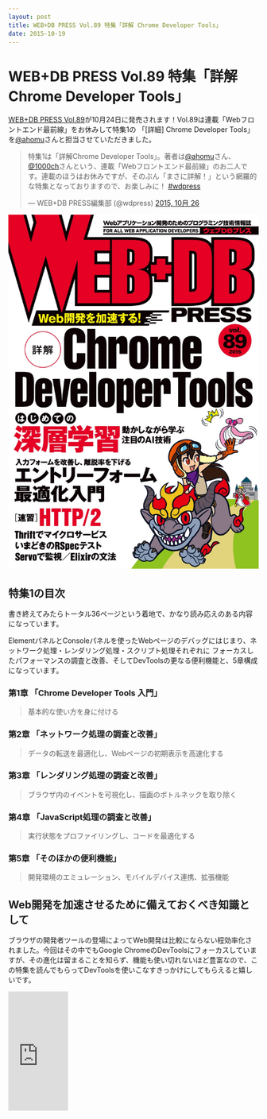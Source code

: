 ```yaml
---
layout: post
title: WEB+DB PRESS Vol.89 特集「詳解 Chrome Developer Tools」
date: 2015-10-19
---
```


# WEB+DB PRESS Vol.89 特集「詳解 Chrome Developer Tools」

[WEB+DB PRESS Vol.89](http://gihyo.jp/magazine/wdpress/archive/2015/vol89)が10月24日に発売されます！Vol.89は連載「Webフロントエンド最前線」をお休みして特集1の 「[詳細] Chrome Developer Tools」を[@ahomu](http://twitter.com/ahomu)さんと担当させていただきました。

<blockquote class="twitter-tweet" lang="ja"><p lang="ja" dir="ltr">特集1は「詳解Chrome Developer Tools」。著者は<a href="https://twitter.com/ahomu">@ahomu</a>さん、<a href="https://twitter.com/1000ch">@1000ch</a>さんという、連載「Webフロントエンド最前線」のお二人です。連載のほうはお休みですが、そのぶん「まさに詳解！」という網羅的な特集となっておりますので、お楽しみに！ <a href="https://twitter.com/hashtag/wdpress?src=hash">#wdpress</a></p>&mdash; WEB+DB PRESS編集部 (@wdpress) <a href="https://twitter.com/wdpress/status/658580867850223616">2015, 10月 26</a></blockquote>

![](/img/posts/2015/wdpress-devtools/cover.jpg)

## 特集1の目次

書き終えてみたらトータル36ページという着地で、かなり読み応えのある内容になっています。

ElementパネルとConsoleパネルを使ったWebページのデバッグにはじまり、ネットワーク処理・レンダリング処理・スクリプト処理それぞれに
フォーカスしたパフォーマンスの調査と改善、そしてDevToolsの更なる便利機能と、5章構成になっています。

### 第1章 「Chrome Developer Tools 入門」

>基本的な使い方を身に付ける

### 第2章 「ネットワーク処理の調査と改善」

>データの転送を最適化し、Webページの初期表示を高速化する

### 第3章 「レンダリング処理の調査と改善」

>ブラウザ内のイベントを可視化し、描画のボトルネックを取り除く

### 第4章 「JavaScript処理の調査と改善」

>実行状態をプロファイリングし、コードを最適化する

### 第5章 「そのほかの便利機能」

>開発環境のエミュレーション、モバイルデバイス連携、拡張機能

## Web開発を加速させるために備えておくべき知識として

ブラウザの開発者ツールの登場によってWeb開発は比較にならない程効率化されました。今回はその中でもGoogle ChromeのDevToolsにフォーカスしていますが、その進化は留まることを知らず、機能も使い切れないほど豊富なので、この特集を読んでもらってDevToolsを使いこなすきっかけにしてもらえると嬉しいです。

<iframe src="https://rcm-fe.amazon-adsystem.com/e/cm?t=1000ch-22&o=9&p=8&l=as1&asins=4774176389&ref=qf_sp_asin_til&fc1=000000&IS2=1&lt1=_blank&m=amazon&lc1=0000FF&bc1=000000&bg1=FFFFFF&f=ifr" style="width:120px;height:240px;" scrolling="no" marginwidth="0" marginheight="0" frameborder="0"></iframe>
